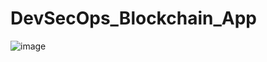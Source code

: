 # DevSecOps_Blockchain_App
![image](https://github.com/user-attachments/assets/618c53d9-b8fe-4b79-9616-39451ba971d2)

